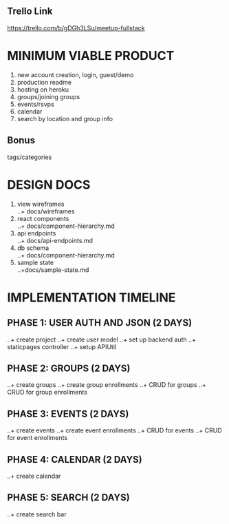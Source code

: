 
## Trello Link
https://trello.com/b/gDGh3LSu/meetup-fullstack

# MINIMUM VIABLE PRODUCT
1. new account creation, login, guest/demo
2. production readme
3. hosting on heroku
4. groups/joining groups
5. events/rsvps
6. calendar
7. search by location and group info

## Bonus
tags/categories

# DESIGN DOCS
1. view wireframes    
  ..+ docs/wireframes
2. react components   
  ..+ docs/component-hierarchy.md
3. api endpoints      
  ..+ docs/api-endpoints.md
4. db schema          
  ..+ docs/component-hierarchy.md
5. sample state       
  ..+docs/sample-state.md

# IMPLEMENTATION TIMELINE

## PHASE 1: USER AUTH AND JSON (2 DAYS)
  ..+ create project
  ..+ create user model
  ..+ set up backend auth
  ..+ staticpages controller
  ..+ setup APIUtil

## PHASE 2: GROUPS (2 DAYS)
  ..+ create groups
  ..+ create group enrollments
  ..+ CRUD for groups
  ..+ CRUD for group enrollments

## PHASE 3: EVENTS (2 DAYS)
  ..+ create events
  ..+ create event enrollments
  ..+ CRUD for events
  ..+ CRUD for event enrollments

## PHASE 4: CALENDAR (2 DAYS)
  ..+ create calendar

## PHASE 5: SEARCH (2 DAYS)
  ..+ create search bar

















<!-- # README

This README would normally document whatever steps are necessary to get the
application up and running.

Things you may want to cover:

* Ruby version

* System dependencies

* Configuration

* Database creation

* Database initialization

* How to run the test suite

* Services (job queues, cache servers, search engines, etc.)

* Deployment instructions

* ... -->

